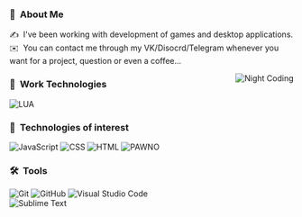 ### 👨 &nbsp;About Me

✍️ &nbsp;I've been working with development of games and desktop applications.\
✉️ &nbsp;You can contact me through my VK/Disocrd/Telegram whenever you want for a project, question or even a coffee...

<img alt="Night Coding" src="https://i.imgur.com/MfXGIDb.png" align="right"/>

### :triangular_ruler: &nbsp;Work Technologies

![LUA](https://img.shields.io/badge/-Lua-5c4196?style=flat&logo=lua&logoColor=4287f5)&nbsp;

### :open_file_folder: &nbsp;Technologies of interest

![JavaScript](https://img.shields.io/badge/-JavaScript-5c4196?style=flat&logo=javascript)&nbsp;![CSS](https://img.shields.io/badge/-CSS-5c4196?style=flat&logo=CSS3&logoColor=1572B6)&nbsp;![HTML](https://img.shields.io/badge/-HTML-5c4196?style=flat&logo=HTML5&logoColor=FF5733)&nbsp;![PAWNO](https://img.shields.io/badge/-PAWNO-5c4196?style=flat&logo=vue&logoColor=1572B6)&nbsp;



### 🛠 &nbsp;Tools

![Git](https://img.shields.io/badge/-Git-5c4196?style=flat&logo=git)&nbsp;![GitHub](https://img.shields.io/badge/-GitHub-5c4196?style=flat&logo=github)&nbsp;![Visual Studio Code](https://img.shields.io/badge/-Visual%20Studio%20Code-5c4196?style=flat&logo=visual-studio-code&logoColor=007ACC)&nbsp;\
![Sublime Text](https://img.shields.io/badge/-Sublime%20Text-5c4196?style=flat&logo=sublime-text)&nbsp;

                                                          
